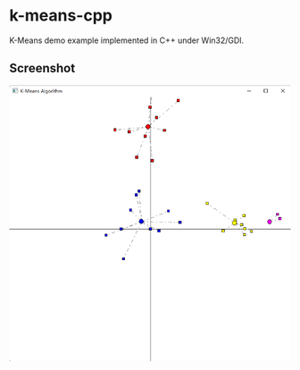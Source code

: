 # k-means-cpp
K-Means demo example implemented in C++ under Win32/GDI.

## Screenshot
![demo image](https://github.com/AloneCafe/k-means-cpp/blob/master/demo.png?raw=true)
